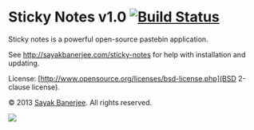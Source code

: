 # Sticky Notes v1.0 [![Build Status](https://travis-ci.org/sayakb/sticky-notes.png?branch=dev-1.0)](http://goo.gl/DRaaX0)

Sticky notes is a powerful open-source pastebin application.

See http://sayakbanerjee.com/sticky-notes for help with installation and updating.

License: [http://www.opensource.org/licenses/bsd-license.php](BSD 2-clause license).

&copy; 2013 [Sayak Banerjee](http://sayakbanerjee.com). All rights reserved.

[![](http://www.pledgie.com/campaigns/20549.png?skin_name=chrome)](http://goo.gl/oWyEG)
